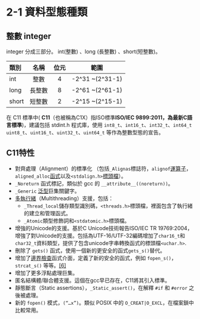 # 2-1 資料型態種類

## 整數 integer

integer 分成三部分。 int\(整數\) 、long \(長整數\) 、short\(短整數\)。

| 類別 | 名稱 | 位元 | 範圍 |
| :--- | :---: | :---: | :---: |
| int  | 整數 | 4 | -2^31 ~\(2^31-1\) |
| long | 長整數 | 8 | -2^61 ~\(2^61-1\) |
| short | 短整數 | 2 | -2^15 ~\(2^15-1\) |

 在 C11 標準中\( **C11**（也被稱為C1X）指ISO標準**ISO/IEC 9899:2011，為最新C語言標準**\)，建議包括 stdint.h 程式庫，使用 `int8_t`、`int16_t`、`int32_t`、`int64_t` `uint8_t`、`uint16_t`、`uint32_t`、`uint64_t` 等作為整數型態的宣告。

## C11特性

* 對齊處理（Alignment）的標準化 （包括`_Alignas`標誌符，`alignof`[運算子](https://zh.wikipedia.org/wiki/%E8%BF%90%E7%AE%97%E7%AC%A6)，`aligned_alloc`[函式](https://zh.wikipedia.org/wiki/%E5%87%BD%E6%95%B0)以及`<stdalign.h>`[標頭檔](https://zh.wikipedia.org/wiki/%E5%A4%B4%E6%96%87%E4%BB%B6)）。
* `_Noreturn` 函式標記，類似於 gcc 的 `__attribute__((noreturn))`。
* `_Generic` [泛型](https://zh.wikipedia.org/wiki/%E6%B3%9B%E5%9E%8B)巨集關鍵字。
* [多執行緒](https://zh.wikipedia.org/wiki/%E5%A4%9A%E7%BA%BF%E7%A8%8B)（Multithreading）支援，包括：
  * `_Thread_local`儲存類型識別碼，`<threads.h>`標頭檔，裡面包含了執行緒的建立和管理函式。
  * `_Atomic`類型修飾詞和`<stdatomic.h>`標頭檔。
* 增強的Unicode的支援。基於C Unicode技術報告ISO/IEC TR 19769:2004，增強了對Unicode的支援。包括為UTF-16/UTF-32編碼增加了`char16_t`和`char32_t`資料類型，提供了包含unicode字串轉換函式的標頭檔`<uchar.h>`.
* 刪除了 `gets()` 函式，使用一個新的更安全的函式`gets_s()`替代。
* 增加了[邊界檢查](https://zh.wikipedia.org/wiki/%E8%BE%B9%E7%95%8C%E6%A3%80%E6%9F%A5)函式介面，定義了新的安全的函式，例如 `fopen_s()`，`strcat_s()` 等等。[\[6\]](https://zh.wikipedia.org/wiki/C11#cite_note-N1570-K-6)
* 增加了更多浮點處理巨集。
* 匿名結構體/聯合體支援。這個在gcc早已存在，C11將其引入標準。
* 靜態斷言（Static assertions），`_Static_assert()`，在解釋 `#if` 和 `#error` 之後被處理。
* 新的 `fopen()` 模式，`(“…x”)`。類似 POSIX 中的 `O_CREAT|O_EXCL`，在檔案鎖中比較常用。



